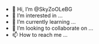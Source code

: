 - 👋 Hi, I’m @SkyZoOLeBG
- 👀 I’m interested in ...
- 🌱 I’m currently learning ...
- 💞️ I’m looking to collaborate on ...
- 📫 How to reach me ...

<!---
SkyZoOLeBG/SkyZoOLeBG is a ✨ special ✨ repository because its `README.md` (this file) appears on your GitHub profile.
You can click the Preview link to take a look at your changes.
--->
